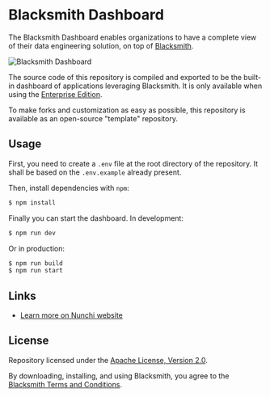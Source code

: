 # Blacksmith Dashboard

The Blacksmith Dashboard enables organizations to have a complete view of their
data engineering solution, on top of [Blacksmith](https://nunchi.studio/blacksmith).

![Blacksmith Dashboard](https://nunchi.studio/images/blacksmith/dashboard.002.png)

The source code of this repository is compiled and exported to be the built-in
dashboard of applications leveraging Blacksmith. It is only available when using
the [Enterprise Edition](https://nunchi.studio/blacksmith/editions).

To make forks and customization as easy as possible, this repository is available
as an open-source "template" repository.

## Usage

First, you need to create a `.env` file at the root directory of the repository.
It shall be based on the `.env.example` already present.

Then, install dependencies with `npm`:
```bash
$ npm install
```

Finally you can start the dashboard. In development:
```bash
$ npm run dev
```

Or in production:
```bash
$ npm run build
$ npm run start
```

## Links

- [Learn more on Nunchi website](https://nunchi.studio/blacksmith)

## License

Repository licensed under the [Apache License, Version 2.0](./LICENSE).

By downloading, installing, and using Blacksmith, you agree to the
[Blacksmith Terms and Conditions](https://nunchi.studio/legal/terms).
